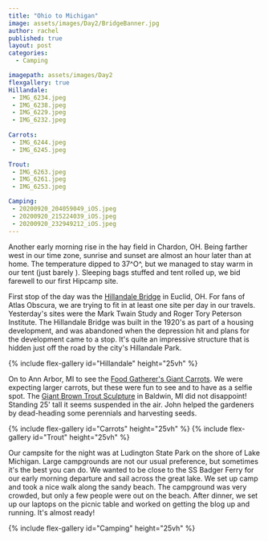 ```yaml
---
title: "Ohio to Michigan"
image: assets/images/Day2/BridgeBanner.jpg
author: rachel
published: true
layout: post
categories:
  - Camping

imagepath: assets/images/Day2
flexgallery: true
Hillandale:
 - IMG_6234.jpeg
 - IMG_6238.jpeg
 - IMG_6229.jpeg
 - IMG_6232.jpeg
 
Carrots:
 - IMG_6244.jpeg
 - IMG_6245.jpeg

Trout:
 - IMG_6263.jpeg
 - IMG_6261.jpeg
 - IMG_6253.jpeg

Camping:
 - 20200920_204059049_iOS.jpeg
 - 20200920_215224039_iOS.jpeg
 - 20200920_232949212_iOS.jpeg
---
```


Another early morning rise in the hay field in Chardon, OH. Being
farther west in our time zone, sunrise and sunset are almost an hour
later than at home. The temperature dipped to 37^O^, but we managed to
stay warm in our tent (just barely ). Sleeping bags stuffed and tent
rolled up, we bid farewell to our first Hipcamp site.

First stop of the day was the [Hillandale
Bridge](https://www.atlasobscura.com/places/hillandale-bridge) in
Euclid, OH. For fans of Atlas Obscura, we are trying to fit in at least
one site per day in our travels. Yesterday's sites were the Mark Twain
Study and Roger Tory Peterson Institute. The Hillandale Bridge was built
in the 1920's as part of a housing development, and was abandoned when
the depression hit and plans for the development came to a stop. It's
quite an impressive structure that is hidden just off the road by the
city's Hillandale Park.

{% include flex-gallery id="Hillandale" height="25vh" %}

On to Ann Arbor, MI to see the [Food Gatherer's Giant
Carrots](https://www.atlasobscura.com/places/food-gatherers-giant-carrots).
We were expecting larger carrots, but these were fun to see and to have
as a selfie spot. The [Giant Brown Trout
Sculpture](https://www.atlasobscura.com/places/world-s-largest-brown-trout-sculpture)
in Baldwin, MI did not disappoint! Standing 25' tall it seems suspended
in the air. John helped the gardeners by dead-heading some perennials
and harvesting seeds.

{% include flex-gallery id="Carrots" height="25vh" %}
{% include flex-gallery id="Trout" height="25vh" %}


Our campsite for the night was at Ludington State Park on the shore of
Lake Michigan. Large campgrounds are not our usual preference, but
sometimes it's the best you can do. We wanted to be close to the SS
Badger Ferry for our early morning departure and sail across the great
lake. We set up camp and took a nice walk along the sandy beach. The
campground was very crowded, but only a few people were out on the
beach. After dinner, we set up our laptops on the picnic table and
worked on getting the blog up and running. It's almost ready!

{% include flex-gallery id="Camping" height="25vh" %}

